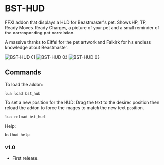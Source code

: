 # BST-HUD

FFXI addon that displays a HUD for Beastmaster's pet.
Shows HP, TP, Ready Moves, Ready Charges, a picture of your pet and a small reminder of the corresponding pet correlation. 


A massive thanks to Eiffel for the pet artwork and Falkirk for his endless knowledge about Beastmaster.  

![BST-HUD 01](https://i.imgur.com/Ut2FDHJ.jpeg)
![BST-HUD 02]([https://i.imgur.com/ctbVxyM.jpeg)
![BST-HUD 03](https://i.imgur.com/Af7Nt8S.jpeg)

## Commands

To load the addon:
```
lua load bst_hub
```

To set a new position for the HUD:
Drag the text to the desired position then reload the addon to force the images to match the new text position.
```
lua reload bst_hud
```

Help:
```
bsthud help
```

### v1.0
* First release.
